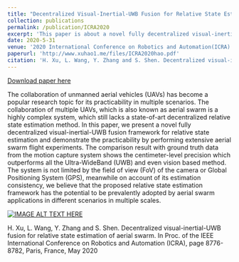 ```yaml
---
title: "Decentralized Visual-Inertial-UWB Fusion for Relative State Estimation of Aerial Swarm"
collection: publications
permalink: /publication/ICRA2020
excerpt: 'This paper is about a novel fully decentralized visual-inertial-UWB fusion framework for relative state estimation and demonstrate the practicability by performing extensive aerial swarm flight experiments.'
date: 2020-5-31
venue: '2020 International Conference on Robotics and Automation(ICRA) 2020'
paperurl: 'http://www.xuhao1.me/files/ICRA2020hao.pdf'
citation: 'H. Xu, L. Wang, Y. Zhang and S. Shen. Decentralized visual-inertial-UWB fusion for relative state estimation of aerial swarm. In Proc. of the IEEE International Conference on Robotics and Automation (ICRA), page 8776-8782, Paris, France, May 2020'
---
```


[Download paper here](http://www.xuhao1.me/files/ICRA2020hao.pdf) 

The collaboration of unmanned aerial vehicles (UAVs) has become a popular research topic for its practicability in multiple scenarios. The collaboration of multiple UAVs, which is also known as aerial swarm is a highly complex system, which still lacks a state-of-art decentralized relative state estimation method. In this paper, we present a novel fully decentralized visual-inertial-UWB fusion framework for relative state estimation and demonstrate the practicability by performing extensive aerial swarm flight experiments. The comparison result with ground truth data from the motion capture system shows the centimeter-level precision which outperforms all the Ultra-WideBand (UWB) and even vision based method. The system is not limited by the field of view (FoV) of the camera or Global Positioning System (GPS), meanwhile on account of its estimation consistency, we believe that the proposed relative state estimation framework has the potential to be prevalently adopted by aerial swarm applications in different scenarios in multiple scales.

[![IMAGE ALT TEXT HERE](https://img.youtube.com/vi/81Tm6EQYw1E/0.jpg)](https://www.youtube.com/watch?v=81Tm6EQYw1E&feature=youtu.be)

H. Xu, L. Wang, Y. Zhang and S. Shen. Decentralized visual-inertial-UWB fusion for relative state estimation of aerial swarm. In Proc. of the IEEE International Conference on Robotics and Automation (ICRA), page 8776-8782, Paris, France, May 2020

